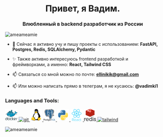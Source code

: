 <h1 align="center">Привет, я Вадим.</h1>
<h3 align="center">Влюбленный в backend разработчик из России</h3>

<p align="left"> <img src="https://komarev.com/ghpvc/?username=ameameamie&label=Profile%20views&color=0e75b6&style=flat" alt="ameameamie" /> </p>

- 🌱 Сейчас я активно учу и пишу проекты с использованием: **FastAPI, Postgres, Redis, SQLAlchemy, Pydantic**

- ✨ Также активно интересуюсь frontend разработкой и фреймворками, а именно: **React, Tailwind CSS**

- 📫 Связаться со мной можно по почте: **ellinikik@gmail.com**
- 📫 Или можно написать прямо в телеграм, я не кусаюсь: **@vadimki1**
</p>

<h3 align="left">Languages and Tools:</h3>
<p align="left"> <a href="https://www.docker.com/" target="_blank" rel="noreferrer"> <img src="https://raw.githubusercontent.com/devicons/devicon/master/icons/docker/docker-original-wordmark.svg" alt="docker" width="40" height="40"/> </a> <a href="https://git-scm.com/" target="_blank" rel="noreferrer"> <img src="https://www.vectorlogo.zone/logos/git-scm/git-scm-icon.svg" alt="git" width="40" height="40"/> </a> <a href="https://www.linux.org/" target="_blank" rel="noreferrer"> <img src="https://raw.githubusercontent.com/devicons/devicon/master/icons/linux/linux-original.svg" alt="linux" width="40" height="40"/> </a> <a href="https://www.postgresql.org" target="_blank" rel="noreferrer"> <img src="https://raw.githubusercontent.com/devicons/devicon/master/icons/postgresql/postgresql-original-wordmark.svg" alt="postgresql" width="40" height="40"/> </a> <a href="https://www.python.org" target="_blank" rel="noreferrer"> <img src="https://raw.githubusercontent.com/devicons/devicon/master/icons/python/python-original.svg" alt="python" width="40" height="40"/> </a> <a href="https://reactjs.org/" target="_blank" rel="noreferrer"> <img src="https://raw.githubusercontent.com/devicons/devicon/master/icons/react/react-original-wordmark.svg" alt="react" width="40" height="40"/> </a> <a href="https://redis.io" target="_blank" rel="noreferrer"> <img src="https://raw.githubusercontent.com/devicons/devicon/master/icons/redis/redis-original-wordmark.svg" alt="redis" width="40" height="40"/> </a> <a href="https://tailwindcss.com/" target="_blank" rel="noreferrer"> <img src="https://www.vectorlogo.zone/logos/tailwindcss/tailwindcss-icon.svg" alt="tailwind" width="40" height="40"/> </a> </p>

<p><img align="center" src="https://github-readme-stats.vercel.app/api/top-langs?username=ameameamie&show_icons=true&locale=en&layout=compact" alt="ameameamie" /></p>
